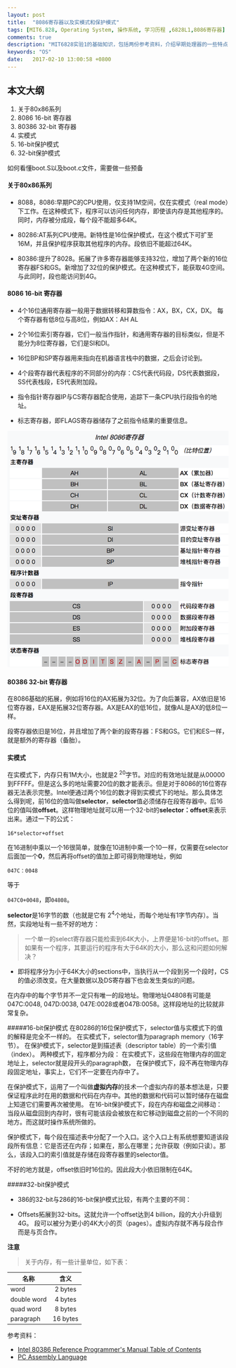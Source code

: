 ```yaml
---
layout: post
title:  "8086寄存器以及实模式和保护模式"
tags: [MIT6.828, Operating System, 操作系统, 学习历程 ,6828L1,8086寄存器]
comments: true
description: "MIT6828实验1的基础知识，包括两份参考资料，介绍早期处理器的一些特点..."
keywords: "OS"
date:   2017-02-10 13:00:58 +0800
---
```

## 本文大纲

1. 关于80x86系列
2. 8086 16-bit 寄存器
3. 80386 32-bit 寄存器
4. 实模式
5. 16-bit保护模式
6. 32-bit保护模式

如何看懂boot.S以及boot.c文件，需要做一些预备

#### 关于80x86系列
- 8088，8086:早期PC的CPU使用，仅支持1M空间，仅在实模式（real mode）下工作。在这种模式下，程序可以访问任何内存，即使该内存是其他程序的。同时，内存被分成段，每个段不能超多64K。

- 80286:AT系列CPU使用。新特性是16位保护模式，在这个模式下可扩至16M，并且保护程序获取其他程序的内存。段依旧不能超过64K。

- 80386:提升了8028。拓展了许多寄存器能够支持32位，增加了两个新的16位寄存器FS和GS。新增加了32位的保护模式。在这种模式下，能获取4G空间。与此同时，段也能访问到4G。

#### 8086 16-bit 寄存器

- 4个16位通用寄存器一般用于数据转移和算数指令：AX，BX，CX，DX。
每个寄存器有低8位与高8位，例如AX：AH AL

- 2个16位索引寄存器，它们一般当作指针，和通用寄存器的目标类似，但是不能分为8位寄存器，它们是SI和DI。

- 16位BP和SP寄存器用来指向在机器语言栈中的数据，之后会讨论到。

- 4个段寄存器代表程序的不同部分的内存：CS代表代码段，DS代表数据段，SS代表栈段，ES代表附加段。

- 指令指针寄存器IP与CS寄存器配合使用，追踪下一条CPU执行段指令的地址。

- 标志寄存器，即FLAGS寄存器储存了之前指令结果的重要信息。


![图：8086寄存器](https://github.com/Alvinsjq/6.828_tasks/blob/master/screemshot/8086.png?raw=true)

#### 80386 32-bit 寄存器

在8086基础的拓展，例如将16位的AX拓展为32位。为了向后兼容，AX依旧是16位寄存器，EAX是拓展32位寄存器。AX是EAX的低16位，就像AL是AX的低8位一样。

段寄存器依旧是16位，并且增加了两个新的段寄存器：FS和GS。它们和ES一样，就是额外的寄存器（备胎）。

#### 实模式
在实模式下，内存只有1M大小，也就是2 <sup> 20</sup>字节。对应的有效地址就是从00000到FFFFF。但是这么多的地址需要20位的数才能表示。但是对于8086的16位寄存器无法表示完整。Intel便通过两个16位的数才得到实模式下的地址。那么具体怎么得到呢，前16位的值叫做**selector**，**selector**值必须储存在段寄存器中。后16位的值叫做**offset**。这样物理地址就可以用一个32-bit的**selector：offset**来表示出来。通过一下的公式：

`16*selector+offset`

在16进制中乘以一个16很简单，就像在10进制中乘一个10一样，仅需要在selector后面加一个**0**，然后再将offset的值加上即可得到物理地址，例如

`047C：0048`

等于

`047C0+0048`，即`04808`。

**selector**是16字节的数（也就是它有 2<sup>4</sup>个地址，而每个地址有1字节内存）。当然，实段地址有一些不好的地方：

>一个单一的select寄存器只能检索到64K大小，上界便是16-bit的offset。那如果有一个程序，其要运行的程序有大于64K的大小，那么这和问题如何解决？

- 即将程序分为小于64K大小的sections中，当执行从一个段到另一个段时，CS的值必须改变。在大量数据以及DS寄存器下也会发生类似的问题。

在内存中的每个字节并不一定只有唯一的段地址。物理地址04808有可能是047C:0048, 047D:0038, 047E:0028或者047B:0058。这样段地址的比较就非常复杂。


#####16-bit保护模式
在80286的16位保护模式下，selector值与实模式下的值的解释是完全不一样的。
在实模式下，selector值为paragraph memory（16字节）。
在保护模式下，selector是到描述表（descriptor table）的一个索引值（index）。
两种模式下，程序都分为段：
在实模式下，这些段在物理内存的固定地址上，selector就是段开头的paragraph数，
在保护模式下，段不再在物理内存段固定地址，事实上，它们不一定要在内存中了。

在保护模式下，运用了一个叫做**虚拟内存**的技术一个虚拟内存的基本想法是，只要保证程序此时在用的数据和代码在内存中。其他的数据和代码可以暂时储存在磁盘上知道它们需要再次被使用。
在16-bit保护模式下，段在内存和磁盘之间移动：
当段从磁盘回到内存时，很有可能该段会被放在和它移动到磁盘之前的一个不同的地方。而这就时操作系统所做的。

保护模式下，每个段在描述表中分配了一个入口。这个入口上有系统想要知道该段段所有信息：它是否还在内存；如果在，那么在哪里；允许获取（例如只读）。那么，该段入口的索引值就是存储在段寄存器里的selector值。

不好的地方就是，offset依旧时16位的。因此段大小依旧限制在64K。


#####32-bit保护模式

- 386的32-bit与286的16-bit保护模式比较，有两个主要的不同：

- Offsets拓展到32-bits。这就允许一个offset达到4 billion，段的大小升级到4G。
段可以被分为更小的4K大小的页（pages）。虚拟内存就不再与段合作而是与页合作。

**注意**

>关于内存，有一些计量单位，如下表：

| 名称 | 含义 | 
| - |:-:| 
| word | 2 bytes |
| double word | 4 bytes |
| quad word | 8 bytes |
| paragraph | 16 bytes |



参考资料：

-  [Intel 80386 Reference Programmer's Manual Table of Contents](https://pdos.csail.mit.edu/6.828/2016/readings/i386/s01_02.htm)
- [PC Assembly Language](https://pdos.csail.mit.edu/6.828/2016/readings/pcasm-book.pdf)













